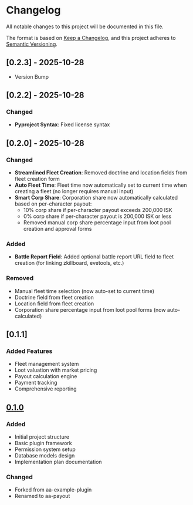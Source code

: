 # Changelog

All notable changes to this project will be documented in this file.

The format is based on [Keep a Changelog](https://keepachangelog.com/en/1.0.0/),
and this project adheres to [Semantic Versioning](https://semver.org/spec/v2.0.0.html).

## [0.2.3] - 2025-10-28

- Version Bump

## [0.2.2] - 2025-10-28

### Changed
- **Pyproject Syntax**: Fixed license syntax

## [0.2.0] - 2025-10-28

### Changed
- **Streamlined Fleet Creation**: Removed doctrine and location fields from fleet creation form
- **Auto Fleet Time**: Fleet time now automatically set to current time when creating a fleet (no longer requires manual input)
- **Smart Corp Share**: Corporation share now automatically calculated based on per-character payout:
  - 10% corp share if per-character payout exceeds 200,000 ISK
  - 0% corp share if per-character payout is 200,000 ISK or less
  - Removed manual corp share percentage input from loot pool creation and approval forms

### Added
- **Battle Report Field**: Added optional battle report URL field to fleet creation (for linking zkillboard, evetools, etc.)

### Removed
- Manual fleet time selection (now auto-set to current time)
- Doctrine field from fleet creation
- Location field from fleet creation
- Corporation share percentage input from loot pool forms (now auto-calculated)

## [0.1.1]

### Added Features
- Fleet management system
- Loot valuation with market pricing
- Payout calculation engine
- Payment tracking
- Comprehensive reporting

## [0.1.0] 

### Added
- Initial project structure
- Basic plugin framework
- Permission system setup
- Database models design
- Implementation plan documentation

### Changed
- Forked from aa-example-plugin
- Renamed to aa-payout

[Unreleased]: https://github.com/guarzo/aa-payout/compare/v0.1.0...HEAD
[0.1.0]: https://github.com/guarzo/aa-payout/releases/tag/v0.1.0
